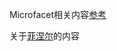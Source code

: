 Microfacet相关内容[参考](https://blog.csdn.net/weixin_44518102/article/details/122698851?spm=1001.2101.3001.6650.9&utm_medium=distribute.pc_relevant.none-task-blog-2~default~BlogCommendFromBaidu~Rate-9.pc_relevant_default&depth_1-utm_source=distribute.pc_relevant.none-task-blog-2~default~BlogCommendFromBaidu~Rate-9.pc_relevant_default&utm_relevant_index=12)

关于[菲涅尔](https://zhuanlan.zhihu.com/p/375746359)的内容